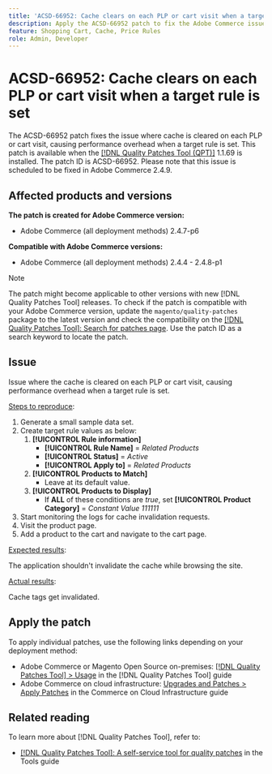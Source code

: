 ```yaml
---
title: 'ACSD-66952: Cache clears on each PLP or cart visit when a target rule is set'
description: Apply the ACSD-66952 patch to fix the Adobe Commerce issue where cache was cleared on each PLP or cart visit, causing unnecessary performance overhead, when a target rule was set.
feature: Shopping Cart, Cache, Price Rules
role: Admin, Developer
---
```


# ACSD-66952: Cache clears on each PLP or cart visit when a target rule is set

The ACSD-66952 patch fixes the issue where cache is cleared on each PLP or cart visit, causing performance overhead when a target rule is set. This patch is available when the [[!DNL Quality Patches Tool (QPT)]](/help/tools/quality-patches-tool/quality-patches-tool-to-self-serve-quality-patches.md) 1.1.69 is installed. The patch ID is ACSD-66952. Please note that this issue is scheduled to be fixed in Adobe Commerce 2.4.9.

## Affected products and versions

**The patch is created for Adobe Commerce version:**

* Adobe Commerce (all deployment methods) 2.4.7-p6

**Compatible with Adobe Commerce versions:**

* Adobe Commerce (all deployment methods) 2.4.4 - 2.4.8-p1

>[!NOTE]
>
>The patch might become applicable to other versions with new [!DNL Quality Patches Tool] releases. To check if the patch is compatible with your Adobe Commerce version, update the `magento/quality-patches` package to the latest version and check the compatibility on the [[!DNL Quality Patches Tool]: Search for patches page](https://experienceleague.adobe.com/tools/commerce-quality-patches/index.html). Use the patch ID as a search keyword to locate the patch.

## Issue

Issue where the cache is cleared on each PLP or cart visit, causing performance overhead when a target rule is set.

<u>Steps to reproduce</u>:

1. Generate a small sample data set.
1. Create target rule values as below:
    1. **[!UICONTROL Rule information]**
        * **[!UICONTROL Rule Name]** = *Related Products*
        * **[!UICONTROL Status]** = *Active*
        * **[!UICONTROL Apply to]** = *Related Products*
    1. **[!UICONTROL Products to Match]**
        * Leave at its default value.
    1. **[!UICONTROL Products to Display]**
        * If **ALL** of these conditions are *true*, set **[!UICONTROL Product Category]** = *Constant Value 111111*
1. Start monitoring the logs for cache invalidation requests.
1. Visit the product page.
1. Add a product to the cart and navigate to the cart page.

<u>Expected results</u>:

The application shouldn't invalidate the cache while browsing the site.

<u>Actual results</u>:

Cache tags get invalidated.

## Apply the patch

To apply individual patches, use the following links depending on your deployment method:

* Adobe Commerce or Magento Open Source on-premises: [[!DNL Quality Patches Tool] > Usage](/help/tools/quality-patches-tool/usage.md) in the [!DNL Quality Patches Tool] guide
* Adobe Commerce on cloud infrastructure: [Upgrades and Patches > Apply Patches](https://experienceleague.adobe.com/docs/commerce-cloud-service/user-guide/develop/upgrade/apply-patches.html) in the Commerce on Cloud Infrastructure guide

## Related reading

To learn more about [!DNL Quality Patches Tool], refer to:

* [[!DNL Quality Patches Tool]: A self-service tool for quality patches](/help/tools/quality-patches-tool/quality-patches-tool-to-self-serve-quality-patches.md) in the Tools guide
